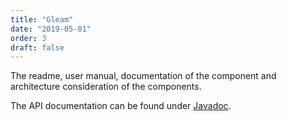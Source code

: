 ```yaml
---
title: "Gleam"
date: "2019-05-01"
order: 3
draft: false
---
```


The readme, user manual, documentation of the component and architecture consideration of the components.

The API documentation can be found under [Javadoc](/gleam/api-gleam/index.html).  


